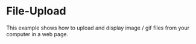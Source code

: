 # File-Upload
This example shows how to upload and display image / gif files from your computer in a web page.
